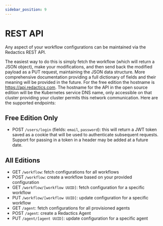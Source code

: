 ```yaml
---
sidebar_position: 9
---
```


# REST API

Any aspect of your workflow configurations can be maintained via the Redactics REST API.

The easiest way to do this is simply fetch the workflow (which will return a JSON object), make your modifications, and then send back the modified payload as a PUT request, maintaining the JSON data structure. More comprehensive documentation providing a full dictionary of fields and their meaning will be provided in the future. For the free edition the hostname is https://api.redactics.com. The hostname for the API in the open source edition will be the Kubernetes service DNS name, only accessible on that cluster providing your cluster permits this network communication. Here are the supported endpoints:

## Free Edition Only

- POST `/users/login` (fields: `email`, `password`): this will return a JWT token saved as a cookie that will be used to authenticate subsequent requests. Support for passing in a token in a header may be added at a future date.

## All Editions

- GET `/workflow`: fetch configurations for all workflows
- POST `/workflow`: create a workflow based on your provided configuration
- GET `/workflow/[workflow UUID]`: fetch configuration for a specific workflow
- PUT `/workflow/[workflow UUID]`: update configuration for a specific workflow
- GET `/agent`: fetch configurations for all provisioned agents
- POST `/agent`: create a Redactics Agent
- PUT `/agent/[agent UUID]`: update configuration for a specific agent
